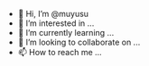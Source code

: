 - 👋 Hi, I’m @muyusu
- 👀 I’m interested in ...
- 🌱 I’m currently learning ...
- 💞️ I’m looking to collaborate on ...
- 📫 How to reach me ...

<!---
muyusu/muyusu is a ✨ special ✨ repository because its `README.md` (this file) appears on your GitHub profile.
You can click the Preview link to take a look at your changes.
--->
